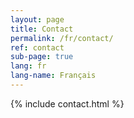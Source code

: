 ```yaml
---
layout: page
title: Contact
permalink: /fr/contact/
ref: contact
sub-page: true
lang: fr
lang-name: Français
---
```


{%  include contact.html %}